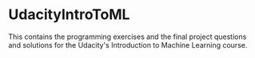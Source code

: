 # UdacityIntroToML
This contains the programming exercises and the final project questions and solutions for the Udacity's Introduction to Machine Learning course.

